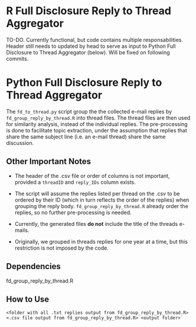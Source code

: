 # R Full Disclosure Reply to Thread Aggregator 

TO-DO. Currently functional, but code contains multiple responsabilities. Header still needs to updated by head to serve as input to Python Full Disclosure to Thread Aggregator (below). Will be fixed on following commits.

# Python Full Disclosure Reply to Thread Aggregator 

The `fd_to_thread.py` script group the the collected e-mail replies by `fd_group_reply_by_thread.R` into thread files. The thread files are then used for similarity analysis, instead of the individual replies. The pre-processing is done to facilitate topic extraction, under the assumption that replies that share the same subject line (i.e. an e-mail thread) share the same discussion. 

## Other Important Notes

 
 - The header of the .csv file or order of columns is not important, provided a `threadID` and `reply_IDs` column exists. 
 
 - The script will assume the replies listed per thread on the .csv to be ordered by their ID (which in turn reflects the order of the replies) when grouping the reply body. `fd_group_reply_by_thread.R` already order the replies, so no further pre-processing is needed.

 - Currently, the generated files **do not** include the title of the threads e-mails. 

 - Originally, we grouped in threads replies for one year at a time, but this restriction is not imposed by the code.

## Dependencies

fd_group_reply_by_thread.R

## How to Use 

```
<folder with all .txt replies output from fd_group_reply_by_thread.R> <.csv file output from fd_group_reply_by_thread.R> <output folder>`
```

